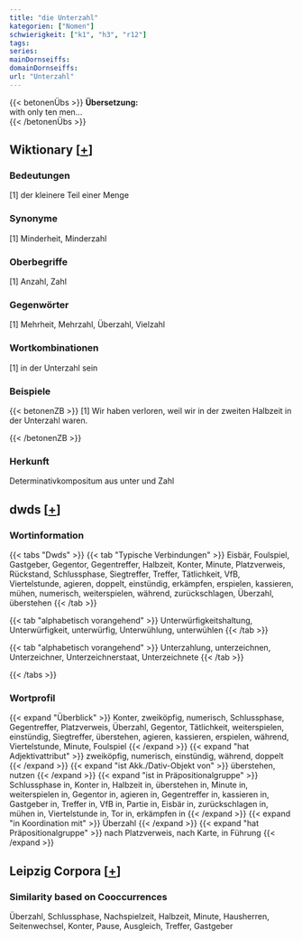 ```yaml
---
title: "die Unterzahl"
kategorien: ["Nomen"]
schwierigkeit: ["k1", "h3", "r12"]
tags:
series:
mainDornseiffs:
domainDornseiffs:
url: "Unterzahl"
---
```


{{< betonenÜbs >}}
**Übersetzung:**  
with only ten men...  
{{< /betonenÜbs >}}

## Wiktionary [[+](https://de.wiktionary.org/wiki/Unterzahl)]

### Bedeutungen
[1] der kleinere Teil einer Menge  

### Synonyme
[1] Minderheit, Minderzahl  

### Oberbegriffe
[1] Anzahl, Zahl  

### Gegenwörter
[1] Mehrheit, Mehrzahl, Überzahl, Vielzahl  

### Wortkombinationen
[1] in der Unterzahl sein  

### Beispiele
{{< betonenZB >}}
[1] Wir haben verloren, weil wir in der zweiten Halbzeit in der Unterzahl waren.  

{{< /betonenZB >}}
### Herkunft
Determinativkompositum aus unter und Zahl  



## dwds [[+](https://www.dwds.de/wb/Unterzahl)]

### Wortinformation
{{< tabs "Dwds" >}}
{{< tab "Typische Verbindungen" >}}
Eisbär, Foulspiel, Gastgeber, Gegentor, Gegentreffer, Halbzeit, Konter, Minute, Platzverweis, Rückstand, Schlussphase, Siegtreffer, Treffer, Tätlichkeit, VfB, Viertelstunde, agieren, doppelt, einstündig, erkämpfen, erspielen, kassieren, mühen, numerisch, weiterspielen, während, zurückschlagen, Überzahl, überstehen
{{< /tab >}}

{{< tab "alphabetisch vorangehend" >}}
Unterwürfigkeitshaltung, Unterwürfigkeit, unterwürfig, Unterwühlung, unterwühlen
{{< /tab >}}

{{< tab "alphabetisch vorangehend" >}}
Unterzahlung, unterzeichnen, Unterzeichner, Unterzeichnerstaat, Unterzeichnete
{{< /tab >}}

{{< /tabs >}}

### Wortprofil
{{< expand "Überblick" >}} Konter, zweiköpfig, numerisch, Schlussphase, Gegentreffer, Platzverweis, Überzahl, Gegentor, Tätlichkeit, weiterspielen, einstündig, Siegtreffer, überstehen, agieren, kassieren, erspielen, während, Viertelstunde, Minute, Foulspiel {{< /expand >}}
{{< expand "hat Adjektivattribut" >}} zweiköpfig, numerisch, einstündig, während, doppelt {{< /expand >}}
{{< expand "ist Akk./Dativ-Objekt von" >}} überstehen, nutzen {{< /expand >}}
{{< expand "ist in Präpositionalgruppe" >}} Schlussphase in, Konter in, Halbzeit in, überstehen in, Minute in, weiterspielen in, Gegentor in, agieren in, Gegentreffer in, kassieren in, Gastgeber in, Treffer in, VfB in, Partie in, Eisbär in, zurückschlagen in, mühen in, Viertelstunde in, Tor in, erkämpfen in {{< /expand >}}
{{< expand "in Koordination mit" >}} Überzahl {{< /expand >}}
{{< expand "hat Präpositionalgruppe" >}} nach Platzverweis, nach Karte, in Führung {{< /expand >}}

## Leipzig Corpora [[+](https://corpora.uni-leipzig.de/en/res?word=Unterzahl&corpusId=deu_newscrawl-public_2018)]


### Similarity based on Cooccurrences
Überzahl, Schlussphase, Nachspielzeit, Halbzeit, Minute, Hausherren, Seitenwechsel, Konter, Pause, Ausgleich, Treffer, Gastgeber

